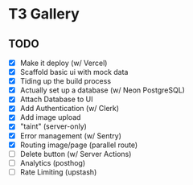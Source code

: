 # T3 Gallery

## TODO

- [x] Make it deploy (w/ Vercel)
- [x] Scaffold basic ui with mock data
- [x] Tiding up the build process
- [x] Actually set up a database (w/ Neon PostgreSQL)
- [x] Attach Database to UI
- [x] Add Authentication (w/ Clerk)
- [x] Add image upload
- [x] "taint" (server-only)
- [x] Error management (w/ Sentry)
- [x] Routing image/page (parallel route)
- [ ] Delete button (w/ Server Actions)
- [ ] Analytics (posthog)
- [ ] Rate Limiting (upstash)

